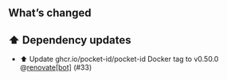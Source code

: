 ## What’s changed

## ⬆️ Dependency updates

- ⬆️ Update ghcr.io/pocket-id/pocket-id Docker tag to v0.50.0 @[renovate[bot]](https://github.com/apps/renovate) (#33)
